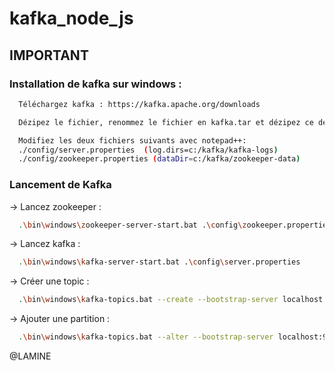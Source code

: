 # kafka_node_js

## IMPORTANT

### Installation de kafka sur windows :

```bash
  Téléchargez kafka : https://kafka.apache.org/downloads
```

```bash
  Dézipez le fichier, renommez le fichier en kafka.tar et dézipez ce dernier dans : c:/kafka/
```

```bash
  Modifiez les deux fichiers suivants avec notepad++: 
  ./config/server.properties  (log.dirs=c:/kafka/kafka-logs)
  ./config/zookeeper.properties (dataDir=c:/kafka/zookeeper-data)
```

### Lancement de Kafka
-> Lancez zookeeper :
```bash
  .\bin\windows\zookeeper-server-start.bat .\config\zookeeper.properties
```
-> Lancez kafka :
```bash
  .\bin\windows\kafka-server-start.bat .\config\server.properties
```
-> Créer une topic :
```bash
  .\bin\windows\kafka-topics.bat --create --bootstrap-server localhost:9092 --replication-factor 1 --topic testo
```
-> Ajouter une partition :
```bash
  .\bin\windows\kafka-topics.bat --alter --bootstrap-server localhost:9092 --topic testo --partitions 2
```
@LAMINE
